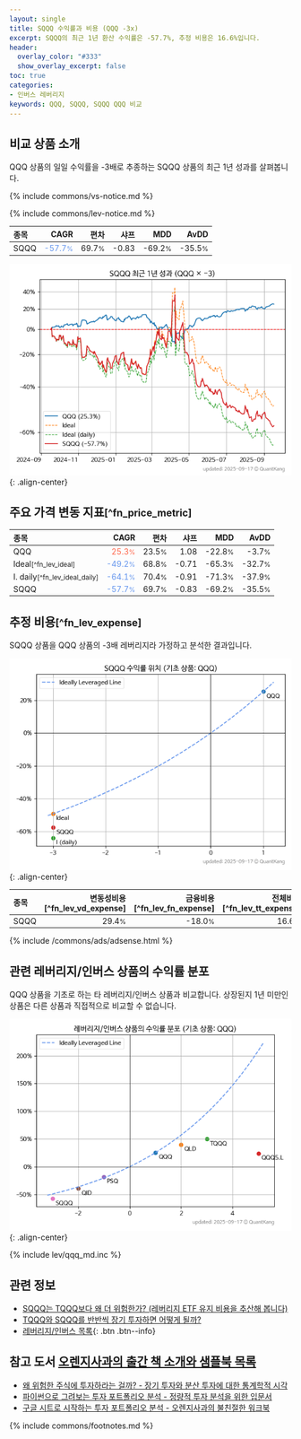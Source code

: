 ```yaml
---
layout: single
title: SQQQ 수익률과 비용 (QQQ -3x)
excerpt: SQQQ의 최근 1년 환산 수익률은 -57.7%, 추정 비용은 16.6%입니다.
header:
  overlay_color: "#333"
  show_overlay_excerpt: false
toc: true
categories:
- 인버스 레버리지
keywords: QQQ, SQQQ, SQQQ QQQ 비교
---
```


## 비교 상품 소개


QQQ 상품의 일일 수익률을 -3배로 추종하는 SQQQ 상품의 최근 1년 성과를 살펴봅니다.





{% include commons/vs-notice.md %}

{% include commons/lev-notice.md %}

| **종목** | **CAGR** | **편차** | **샤프** | **MDD** | **AvDD** |
| :------------ | ------: | -----------: | -------: | ------: | -------: |
| SQQQ | <span style="color: cornflowerblue">-57.7<small>%</small></span> | 69.7<small>%</small> | -0.83 | -69.2<small>%</small> | -35.5<small>%</small> |

<!-- more -->


![SQQQ](/lev/images/sqqq.png){: .align-center}


## 주요 가격 변동 지표<small>[^fn_price_metric]</small>


| **종목** | **CAGR** | **편차** | **샤프** | **MDD** | **AvDD** |
| :------------ | ------: | -----------: | -------: | ------: | -------: |
| QQQ | <span style="color: tomato">25.3<small>%</small></span> | 23.5<small>%</small> | 1.08 | -22.8<small>%</small> | -3.7<small>%</small> |
| Ideal<small>[^fn_lev_ideal]</small> | <span style="color: cornflowerblue">-49.2<small>%</small></span> | 68.8<small>%</small> | -0.71 | -65.3<small>%</small> | -32.7<small>%</small> |
| I. daily<small>[^fn_lev_ideal_daily]</small> | <span style="color: cornflowerblue">-64.1<small>%</small></span> | 70.4<small>%</small> | -0.91 | -71.3<small>%</small> | -37.9<small>%</small> |
| SQQQ | <span style="color: cornflowerblue">-57.7<small>%</small></span> | 69.7<small>%</small> | -0.83 | -69.2<small>%</small> | -35.5<small>%</small> |


## 추정 비용<small>[^fn_lev_expense]</small><a id="expense"></a>

SQQQ 상품을 QQQ 상품의 -3배 레버리지라 가정하고 분석한 결과입니다.

![SQQQ](/lev/images/sqqq_ideal.png){: .align-center}

| **종목** | **변동성비용**[^fn_lev_vd_expense] | **금융비용**[^fn_lev_fn_expense] | **전체비용**[^fn_lev_tt_expense] |
| :------------ | ------: | -----------: | -------: |
| SQQQ | 29.4<small>%</small> | -18.0<small>%</small> | 16.6<small>%</small> |

{% include /commons/ads/adsense.html %}



## 관련 레버리지/인버스 상품의 수익률 분포

QQQ 상품을 기초로 하는 타 레버리지/인버스 상품과 비교합니다. 상장된지 1년 미만인 상품은 다른 상품과 직접적으로 비교할 수 없습니다.

![QQQ](/lev/images/qqq_ideal.png){: .align-center}

{% include lev/qqq_md.inc %}


## 관련 정보

- [SQQQ는 TQQQ보다 왜 더 위험한가? (레버리지 ETF 유지 비용을 추산해 봅니다)](https://kongdori.tistory.com/77)
- [TQQQ와 SQQQ를 반반씩 장기 투자하면 어떻게 될까?](https://kongdori.tistory.com/69)
- [레버리지/인버스 목록](/lev/){: .btn .btn--info}


## 참고 도서 [오렌지사과의 출간 책 소개와 샘플북 목록](https://kongdori.tistory.com/691)

- [왜 위험한 주식에 투자하라는 걸까? - 장기 투자와 분산 투자에 대한 통계학적 시각](https://kongdori.tistory.com/421)
- [파이썬으로 그려보는 투자 포트폴리오 분석  - 정량적 투자 분석을 위한 입문서](https://kongdori.tistory.com/643)
- [구글 시트로 시작하는 투자 포트폴리오 분석 - 오렌지사과의 불친절한 워크북](https://kongdori.tistory.com/449)

{% include commons/footnotes.md %}